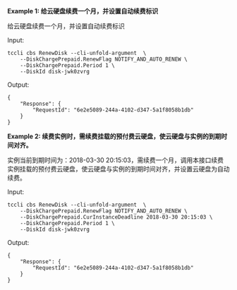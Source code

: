 **Example 1: 给云硬盘续费一个月，并设置自动续费标识**

给云硬盘续费一个月，并设置自动续费标识

Input: 

```
tccli cbs RenewDisk --cli-unfold-argument  \
    --DiskChargePrepaid.RenewFlag NOTIFY_AND_AUTO_RENEW \
    --DiskChargePrepaid.Period 1 \
    --DiskId disk-jwk0zvrg
```

Output: 
```
{
    "Response": {
        "RequestId": "6e2e5089-244a-4102-d347-5a1f8058b1db"
    }
}
```

**Example 2: 续费实例时，需续费挂载的预付费云硬盘，使云硬盘与实例的到期时间对齐。**

实例当前到期时间为：2018-03-30 20:15:03，需续费一个月，调用本接口续费实例挂载的预付费云硬盘，使云硬盘与实例的到期时间对齐，并设置云硬盘为自动续费。

Input: 

```
tccli cbs RenewDisk --cli-unfold-argument  \
    --DiskChargePrepaid.RenewFlag NOTIFY_AND_AUTO_RENEW \
    --DiskChargePrepaid.CurInstanceDeadline 2018-03-30 20:15:03 \
    --DiskChargePrepaid.Period 1 \
    --DiskId disk-jwk0zvrg
```

Output: 
```
{
    "Response": {
        "RequestId": "6e2e5089-244a-4102-d347-5a1f8058b1db"
    }
}
```

